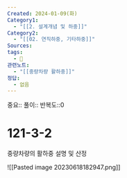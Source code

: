 ```yaml
---
Created: 2024-01-09(화)
Category1:
  - "[[2. 설계개념 및 하중]]"
Category2:
  - "[[02. 연직하중, 기타하중]]"
Sources: 
tags:
  - 🧮
관련노트:
  - "[[중량차량 활하중]]"
정답:
  - 없음
---
```

중요::
풀이::
반복도::0
# 121-3-2

중량차량의 활하중 설명 및 산정

![[Pasted image 20230618182947.png]]